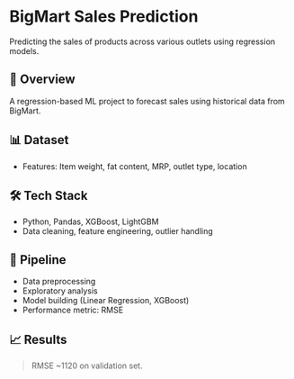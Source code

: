 # BigMart Sales Prediction

Predicting the sales of products across various outlets using regression models.

## 🛒 Overview
A regression-based ML project to forecast sales using historical data from BigMart.

## 📊 Dataset
- Features: Item weight, fat content, MRP, outlet type, location

## 🛠️ Tech Stack
- Python, Pandas, XGBoost, LightGBM
- Data cleaning, feature engineering, outlier handling

## 🚀 Pipeline
- Data preprocessing
- Exploratory analysis
- Model building (Linear Regression, XGBoost)
- Performance metric: RMSE

## 📈 Results
> RMSE ~1120 on validation set.
